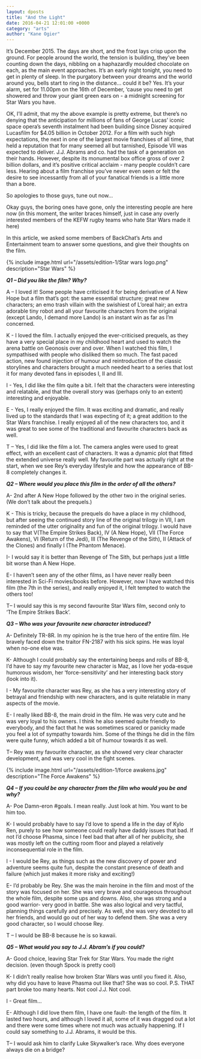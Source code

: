 ```yaml
---
layout: dposts
title: "And the Light"
date: 2016-04-21 12:01:00 +0000
category: "arts"
author: "Kane Ogier"
---
```

It’s December 2015. The days are short, and the frost lays crisp upon the ground. For people around the world, the tension is building, they’ve been counting down the days, nibbling on a haphazardly moulded chocolate on each, as the main event approaches. It’s an early night tonight, you need to get in plenty of sleep. In the purgatory between your dreams and the world around you, bells start to ring in the distance... could it be? Yes. It’s your alarm, set for 11.00pm on the 16th of December, ‘cause you need to get showered and throw your giant green ears on - a midnight screening for  Star Wars you have. 

OK, I’ll admit, that my the above example is pretty extreme, but there’s no denying that the anticipation for millions of fans of George Lucas’ iconic space opera’s seventh instalment had been building since Disney acquired Lucasfilm for $4.05 billion in October 2012. For a film with such high expectations, the next in one of the largest movie franchises of all time, that held a reputation that for many seemed all but tarnished, Episode VII was expected to deliver. J.J. Abrams and co. had the task of a generation on their hands. However, despite its monumental box office gross of over 2 billion dollars, and it’s positive critical acclaim - many people couldn’t care less. Hearing about a film franchise you’ve never even seen or felt the desire to see incessantly from all of your fanatical friends is a little more than a bore. 

So apologies to those guys, tune out now... 

Okay guys, the boring ones have gone, only the interesting people are here now (in this moment, the writer braces himself, just in case any overly  interested members of the KEFW rugby teams who hate Star Wars made it here)  

In this article, we asked some members of BackChat’s Arts and Entertainment team to answer some questions, and give their thoughts on the film. 


{% include image.html url="/assets/edition-1/Star wars logo.png" description="Star Wars" %}


***Q1 – Did you like the film? Why?*** 

A – I loved it! Some people have criticised it for being derivative of A New Hope but a film that’s got: the same essential structure; great new characters; an emo trash villain with the swishiest of L’oreal hair; an extra adorable tiny robot and all your favourite characters from the original (except Lando, I demand more Lando) is an instant win as far as I’m concerned. 

K - I loved the film. I actually enjoyed the ever-criticised prequels, as they have a very special place in my childhood heart and used to watch the arena battle on Geonosis over and over. When I watched this film, I sympathised with people who disliked them so much. The fast paced action, new found injection of humour and reintroduction of the classic storylines and characters brought a much needed heart to a series that lost it for many devoted fans in episodes I, II and III. 

I - Yes, I did like the film quite a bit. I felt that the characters were interesting and relatable, and that the overall story was (perhaps only to an extent) interesting and enjoyable. 

E - Yes, I really enjoyed the film. It was exciting and dramatic, and really lived up to the standards that I was expecting of it; a great addition to the Star Wars franchise. I really enjoyed all of the new characters too, and it was great to see some of the traditional and favourite characters back as well. 

T – Yes, I did like the film a lot. The camera angles were used to great effect, with an excellent cast of characters. It was a dynamic plot that fitted the extended universe really well. My favourite part was actually right at the start, when we see Rey’s everyday lifestyle and how the appearance of BB-8 completely changes it. 

***Q2 – Where would you place this film in the order of all the others?***

A- 2nd after A New Hope followed by the other two in the original series. (We don’t talk about the prequels.) 

K - This is tricky, because the prequels do have a place in my childhood, but after seeing the continued story line of the original trilogy in VII, I am reminded of the utter originality and fun of the original trilogy. I would have to say that V(The Empire Strikes Back), IV (A New Hope), VII (The Force Awakens), VI (Return of the Jedi), III (The Revenge of the Sith), II (Attack of the Clones) and finally I (The Phantom Menace). 

I- I would say it is better than Revenge of The Sith, but perhaps just a little bit worse than A New Hope. 

E- I haven’t seen any of the other films, as I have never really been interested in Sci-Fi movies/books before. However, now I have watched this film (the 7th in the series), and really enjoyed it, I felt tempted to watch the others too! 

T– I would say this is my second favourite Star Wars film, second only to ‘The Empire Strikes Back’. 

***Q3 – Who was your favourite new character introduced?***

A- Definitely TR-8R. In my opinion he is the true hero of the entire film. He bravely faced down the traitor FN-2187 with his sick spins. He was loyal when no-one else was. 

K- Although I could probably say the entertaining beeps and rolls of BB-8, I’d have to say my favourite new character is Maz, as I love her yoda-esque humorous wisdom, her ‘force-sensitivity’ and her interesting back story (look into it). 

I - My favourite character was Rey, as she has a very interesting story of betrayal and friendship with new characters, and is quite relatable in many aspects of the movie. 

E- I really liked BB-8, the main droid in the film. He was very cute and he was very loyal to his owners. I think he also seemed quite friendly to everybody, and the fact that he was sometimes scared or panicky made you feel a lot of sympathy towards him. Some of the things he did in the film were quite funny, which added a bit of humour towards it as well. 

T– Rey was my favourite character, as she showed very clear character development, and was very cool in the fight scenes.

{% include image.html url="/assets/edition-1/force awakens.jpg" description="The Force Awakens" %}

***Q4 – If you could be any character from the film who would you be and why?***

A- Poe Damn-eron #goals. I mean really. Just look at him. You want to be him too. 

K- I would probably have to say I’d love to spend a life in the day of Kylo Ren, purely to see how someone could really have daddy issues that bad. If not I’d choose Phasma, since I feel bad that after all of her publicity, she was mostly left on the cutting room floor and played a relatively inconsequential role in the film. 

I - I would be Rey, as things such as the new discovery of power and adventure seems quite fun, despite the  constant presence of death and failure (which just makes it more risky and exciting!) 

E- I’d probably be Rey. She was the main heroine in the film and most of the story was focused on her. She was very brave and courageous throughout the whole film, despite some ups and downs. Also, she was strong and a good warrior- very good in battle. She was also logical and very tactful, planning things carefully and precisely. As well, she was very devoted to all her friends, and would go out of her way to defend them. She was a very good character, so I would choose Rey. 

T – I would be BB-8 because he is so kawaii. 

***Q5 – What would you say to J.J. Abram’s if you could?***

A- Good choice, leaving Star Trek for Star Wars. You made the right decision. (even though Spock is pretty cool) 

K- I didn’t really realise how broken Star Wars was until you fixed it. Also, why did you have to leave Phasma out like that? She was so cool. P.S. THAT part broke too many hearts. Not cool J.J. Not cool. 

I - Great film… 

E- Although I did love them film, I have one fault- the length of the film. It lasted two hours, and although I loved it all, some of it was dragged out a lot and there were some times where not much was actually happening. If I could say something to J.J. Abrams, it would be this. 

T– I would ask him to clarify Luke Skywalker’s race. Why does everyone always die on a bridge?
